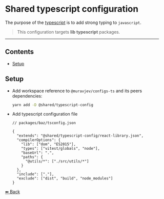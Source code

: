 # Shared typescript configuration

The purpose of the [typescript](https://www.typescriptlang.org/) is to add strong typing to `javascript`.

> This configuration targets **lib typescript** packages.

---

## Contents

- [Setup](#setup)

## Setup

- Add workspace reference to `@muravjev/configs-ts` and its peers dependencies:

  ```sh
  yarn add -D @shared/typescript-config
  ```

- Add typescript configuration file

  ```jsonc
  // packages/baz/tsconfig.json

  {
    "extends": "@shared/typescript-config/react-library.json",
    "compilerOptions": {
      "lib": ["dom", "ES2015"],
      "types": ["vitest/globals", "node"],
      "baseUrl": ".",
      "paths": {
        "@utils/*": ["./src/utils/*"]
      }
    },
    "include": ["."],
    "exclude": ["dist", "build", "node_modules"]
  }
  ```

[⬅ Back](../../README.md)
